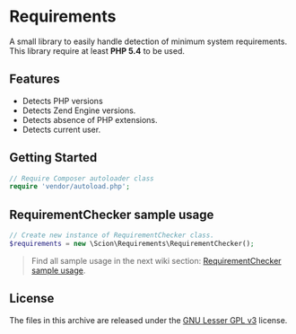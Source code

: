 # Requirements
A small library to easily handle detection of minimum system requirements.  
This library require at least **PHP 5.4** to be used.

## Features
* Detects PHP versions
* Detects Zend Engine versions.
* Detects absence of PHP extensions.
* Detects current user.

## Getting Started
```php
// Require Composer autoloader class
require 'vendor/autoload.php';
```

## RequirementChecker sample usage
```php
// Create new instance of RequirementChecker class.
$requirements = new \Scion\Requirements\RequirementChecker();
```

> Find all sample usage in the next wiki section: [RequirementChecker sample usage](https://github.com/Scion-Framework/Requirements/wiki/RequirementChecker-sample-usage).


## License
The files in this archive are released under the [GNU Lesser GPL v3](LICENSE.md) license.
